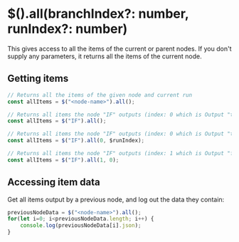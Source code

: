 # $(<node-name>).all(branchIndex?: number, runIndex?: number)

This gives access to all the items of the current or parent nodes. If you don't supply any parameters, it returns all the items of the current node.

## Getting items

```typescript
// Returns all the items of the given node and current run
const allItems = $("<node-name>").all();

// Returns all items the node "IF" outputs (index: 0 which is Output "true" of its most recent run)
const allItems = $("IF").all();

// Returns all items the node "IF" outputs (index: 0 which is Output "true" of the same run as current node)
const allItems = $("IF").all(0, $runIndex);

// Returns all items the node "IF" outputs (index: 1 which is Output "false" of run 0 which is the first run)
const allItems = $("IF").all(1, 0);
```

## Accessing item data

Get all items output by a previous node, and log out the data they contain:

```typescript
previousNodeData = $("<node-name>").all();
for(let i=0; i<previousNodeData.length; i++) {
	console.log(previousNodeData[i].json);
}
```
